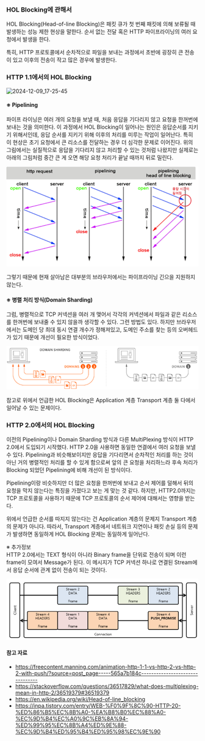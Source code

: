 ### HOL Blocking에 관해서
HOL Blocking(Head-of-line Blocking)은 패킷 큐가 첫 번째 패킷에 의해 보류될 때 발생하는 성능 제한 현상을 말한다.
순서 없는 전달 혹은 HTTP 파이프라이닝의 여러 요청에서 발생을 한다.

특히, HTTP 프로토콜에서 순차적으로 파일을 보내는 과정에서 초반에 굉장히 큰 전송이 있고 이후의 전송이 작고 많은 경우에 발생한다.

### HTTP 1.1에서의 HOL Blocking

<img width="810" alt="2024-12-09_17-25-45" src="https://github.com/user-attachments/assets/4f0637d1-c376-457f-8b89-a89a971abc59">

#### ※ Pipelining
파이프 라이닝은 여러 개의 요청을 보낼 때, 처음 응답을 기다리지 않고 요청을 한꺼번에 보내는 것을 의미한다.
이 과정에서 HOL Blocking이 일어나는 원인은 응답순서를 지키기 위해서인데, 응답 순서를 지키기 위해 이후의 처리를 미루는 작업이 일어난다.
특히 이 현상은 초기 요청에서 큰 리소스를 전달하는 경우 더 심각한 문제로 이어진다.
위의 그림에서는 실질적으로 응답을 기다리지 않고 처리할 수 있는 것처럼 나왔지만 실제로는 아래의 그림처럼 중간 큰 게 오면 해당 요청 처리가 끝날 때까지 뒤로 밀린다.

![img.png](img/PaikMyeongGyu/pipelining.png)

그렇기 때문에 현재 살아남은 대부분의 브라우저에서는 파이프라이닝 긴으을 지원하지 않는다.

#### ※ 병렬 처리 방식(Domain Sharding)
그럼, 병렬적으로 TCP 커넥션을 여러 개 맺어서 각각의 커넥션에서 파일과 같은 리소스를 한꺼번에 보내줄 수 있지 않을까 생각할 수 있다.
그런 방법도 있다. 하지만 브라우저에서는 도메인 당 최대 동시 연결 개수가 정해져있고, 도메인 주소를 찾는 등의 오버헤드가 있기 때문에 개선이 필요한 방식이었다.

![img.png](img/PaikMyeongGyu/domain_sharding.png)


참고로 위에서 언급한 HOL Blocking은 Application 계층 Transport 계층 둘 다에서 일어날 수 있는 문제이다.

### HTTP 2.0에서의 HOL Blocking
이전의 Pipelining이나 Domain Sharding 방식과 다른 MultiPlexing 방식이 HTTP 2.0에서 도입되기 시작했다.
HTTP 2.0을 사용하면 동일한 연결에서 여러 요청을 보낼 수 있다. Pipelining과 비슷해보이지만 응답을 기다리면서 순차적인 처리를 하는 것이 아닌
거의 병렬적인 처리를 할 수 있게 함으로써 앞의 큰 요청을 처리하느라 후속 처리가 Blocking 되었던 Pipelining에 비해 개선이 된 방식이다.

Pipelining이랑 비슷하지만 더 많은 요청을 한꺼번에 보내고 순서 제어를 덜해서 뒤의 요청을 막지 않는다는 특징을 가졌다고 보는 게 맞는 것 같다.
하지만, HTTP2.0까지는 TCP 프로토콜을 사용하기 때문에 TCP 프로토콜의 순서 제어에 대해서는 영향을 받는다.

위에서 언급한 순서를 따지지 않는다는 건 Application 계층의 문제지 Transport 계층의 문제가 아니다.
따라서, Transport 계층에서 네트워크 지연이나 패킷 손실 등의 문제가 발생하면 동일하게 HOL Blocking 문제는 동일하게 일어난다.

※ 추가정보
<br>HTTP 2.0에서는 TEXT 형식이 아니라 Binary frame을 단위로 전송이 되며 이런 frame이 모여서 Message가 된다. 
이 메시지가 TCP 커넥션 하나로 연결된 Stream에서 응답 순서에 관계 없이 전송이 되는 것이다.

![img.png](img/PaikMyeongGyu/stream.png)

#### 참고 자료
- https://freecontent.manning.com/animation-http-1-1-vs-http-2-vs-http-2-with-push/?source=post_page-----565a7b184c--------------------------------
- https://stackoverflow.com/questions/36517829/what-does-multiplexing-mean-in-http-2/36519379#36519379
- https://en.wikipedia.org/wiki/Head-of-line_blocking
- https://inpa.tistory.com/entry/WEB-%F0%9F%8C%90-HTTP-20-%ED%86%B5%EC%8B%A0-%EA%B8%B0%EC%88%A0-%EC%9D%B4%EC%A0%9C%EB%8A%94-%ED%99%95%EC%8B%A4%ED%9E%88-%EC%9D%B4%ED%95%B4%ED%95%98%EC%9E%90